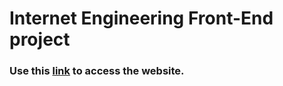 <h1>
  Internet Engineering Front-End project
</h1>
<h3>
  Use this <a href="sahandnoey.github.io/ie-front-end-midterm/">link</a> to access the website.
</h3>
